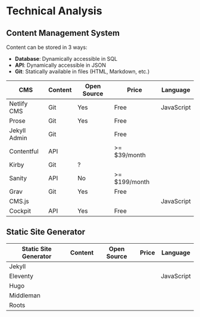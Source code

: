 # Technical Analysis

## Content Management System

Content can be stored in 3 ways:

- **Database**: Dynamically accessible in SQL
- **API**: Dynamically accessible in JSON
- **Git**: Statically available in files (HTML, Markdown, etc.)

|CMS|Content|Open Source| Price | Language |
|---|---|---|---|---|
| Netlify CMS | Git | Yes | Free | JavaScript |
| Prose | Git | Yes | Free |  |
| Jekyll Admin | Git |  | Free |  |
| Contentful | API |  | >= $39/month |  |
| Kirby | Git | ? |  |  |
| Sanity | API | No | >= $199/month |  |
| Grav | Git | Yes | Free |  |
| CMS.js |  |  |  | JavaScript |
| Cockpit | API | Yes | Free |  |

## Static Site Generator

| Static Site Generator | Content | Open Source | Price | Language |
|---|---|---|---|---|
| Jekyll |  |  |  |  |
| Eleventy |  |  |  | JavaScript |
| Hugo |  |  |  |  |
| Middleman |  |  |  |  |
| Roots |  |  |  |  |